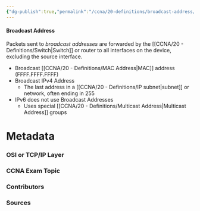 ```yaml
---
{"dg-publish":true,"permalink":"/ccna/20-definitions/broadcast-address/","tags":["defs_ccna"],"created":"2023-11-04T12:45:23.000-07:00","updated":"2023-11-08T13:28:00.930-08:00"}
---
```


#### Broadcast Address
Packets sent to *broadcast addresses* are forwarded by the [[CCNA/20 - Definitions/Switch\|Switch]] or router to all interfaces on the device, excluding the source interface.
- Broadcast [[CCNA/20 - Definitions/MAC Address\|MAC]] address (FFFF.FFFF.FFFF)
- Broadcast IPv4 Address
	- The last address in a [[CCNA/20 - Definitions/IP subnet\|subnet]] or network, often ending in 255
- IPv6 does not use Broadcast Addresses
	- Uses special [[CCNA/20 - Definitions/Multicast Address\|Multicast Address]] groups


# Metadata
### OSI or TCP/IP Layer

### CCNA Exam Topic

### Contributors

### Sources

